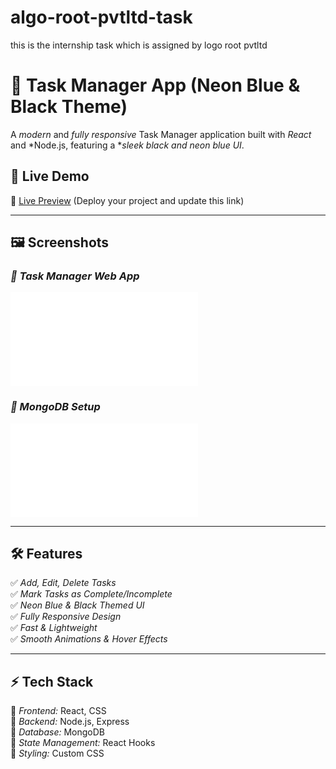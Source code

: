 # algo-root-pvtltd-task
this is the internship task which is assigned by logo root pvtltd




# 🚀 Task Manager App (Neon Blue & Black Theme)

A *modern* and *fully responsive* Task Manager application built with *React* and *Node.js, featuring a **sleek black and neon blue UI*.

## 🎨 Live Demo  
🔗 [Live Preview](#) (Deploy your project and update this link)  

---

## 🖼 Screenshots  

### *🌟 Task Manager Web App*
![Task Manager UI](assets/web.img)

### *🌟 MongoDB Setup*
![MongoDB Connection](assets/mong.img)

---

## 🛠 Features  
✅ *Add, Edit, Delete Tasks*  
✅ *Mark Tasks as Complete/Incomplete*  
✅ *Neon Blue & Black Themed UI*  
✅ *Fully Responsive Design*  
✅ *Fast & Lightweight*  
✅ *Smooth Animations & Hover Effects*  

---

## ⚡ Tech Stack  
🔹 *Frontend:* React, CSS  
🔹 *Backend:* Node.js, Express  
🔹 *Database:* MongoDB  
🔹 *State Management:* React Hooks  
🔹 *Styling:* Custom CSS  
